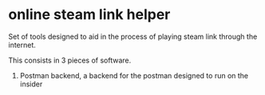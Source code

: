 # online steam link helper
 Set of tools designed to aid in the process of playing steam link through the internet.
 
 This consists in 3 pieces of software.
 1. Postman backend, a backend for the postman designed to run on the insider
